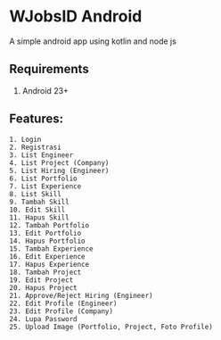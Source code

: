 # WJobsID Android

A simple android app using kotlin and node js

## Requirements

1. Android 23+

## Features:

```
1. Login
2. Registrasi
3. List Engineer
4. List Project (Company)
5. List Hiring (Engineer)
6. List Portfolio
7. List Experience
8. List Skill
9. Tambah Skill
10. Edit Skill
11. Hapus Skill
12. Tambah Portfolio
13. Edit Portfolio
14. Hapus Portfolio
15. Tambah Experience
16. Edit Experience
17. Hapus Experience
18. Tambah Project
19. Edit Project
20. Hapus Project
21. Approve/Reject Hiring (Engineer)
22. Edit Profile (Engineer)
23. Edit Profile (Company)
24. Lupa Password
25. Upload Image (Portfolio, Project, Foto Profile)
```
